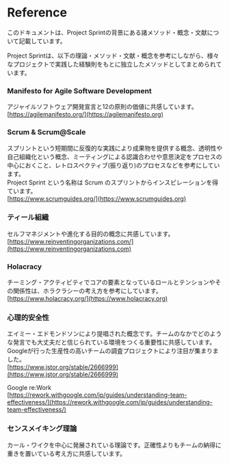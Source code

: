 # Reference

このドキュメントは、Project Sprintの背景にある諸メソッド・概念・文献について記載しています。

Project Sprintは、以下の理論・メソッド・文献・概念を参考にしながら、様々なプロジェクトで実践した経験則をもとに独立したメソッドとしてまとめられています。

### Manifesto for Agile Software Development

アジャイルソフトウェア開発宣言と12の原則の価値に共感しています。\
[https://agilemanifesto.org/](https://agilemanifesto.org)

### **Scrum & Scrum@Scale**

スプリントという短期間に反復的な実践により成果物を提供する概念、透明性や自己組織化という概念、ミーティングによる認識合わせや意思決定をプロセスの中心におくこと、レトロスペクティブ(振り返り)のプロセスなどを参考にしています。\
Project Sprint という名称は Scrum のスプリントからインスピレーションを得ています。\
[https://www.scrumguides.org/](https://www.scrumguides.org)

### ティール組織

セルフマネジメントや進化する目的の概念に共感しています。\
[https://www.reinventingorganizations.com/](https://www.reinventingorganizations.com)

### **Holacracy**

チーミング・アクティビティでコアの要素となっているロールとテンションやその関係性は、ホラクラシーの考え方を参考にしています。\
[https://www.holacracy.org/](https://www.holacracy.org)

### 心理的安全性

エイミー・エドモンドソンにより提唱された概念です。チームのなかでどのような発言でも大丈夫だと信じられている環境をつくる重要性に共感しています。\
Googleが行った生産性の高いチームの調査プロジェクトにより注目が集まりました。\
[https://www.jstor.org/stable/2666999](https://www.jstor.org/stable/2666999)

Google re:Work\
[https://rework.withgoogle.com/jp/guides/understanding-team-effectiveness/](https://rework.withgoogle.com/jp/guides/understanding-team-effectiveness/)

### センスメイキング理論

カール・ワイクを中心に発展されている理論です。正確性よりもチームの納得に重きを置いている考え方に共感しています。
